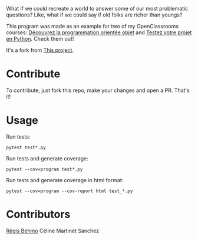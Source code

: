 What if we could recreate a world to answer some of our most problematic questions? Like, what if we could say if old folks are richer than youngs? 

This program was made as an example for two of my OpenClassrooms courses: [Découvrez la programmation orientée objet]() and [Testez votre projet en Python](). Check them out!

It's a fork from [This project](https://github.com/OpenClassrooms-Student-Center/la_poo_avec_python/tree/master).

# Contribute

To contribute, just fork this repo, make your changes and open a PR. That's it!

# Usage

Run tests:

    pytest test*.py

Run tests and generate coverage:

    pytest --cov=program test*.py

Run tests and generate coverage in html format:
    
    pytest --cov=program --cov-report html test_*.py


# Contributors

[Régis Behmo](https://github.com/regisb)
Céline Martinet Sanchez